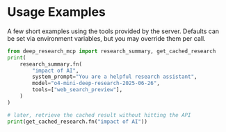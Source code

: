 # Usage Examples

A few short examples using the tools provided by the server. Defaults can be set via environment variables, but you may override them per call.

```python
from deep_research_mcp import research_summary, get_cached_research
print(
    research_summary.fn(
        "impact of AI",
        system_prompt="You are a helpful research assistant",
        model="o4-mini-deep-research-2025-06-26",
        tools=["web_search_preview"],
    )
)

# later, retrieve the cached result without hitting the API
print(get_cached_research.fn("impact of AI"))
```
